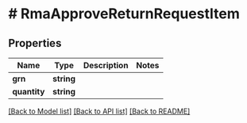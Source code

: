 # # RmaApproveReturnRequestItem


## Properties 


Name | Type | Description | Notes
------------ | ------------- | ------------- | -------------
**grn**| **string** |   |
**quantity**| **string** |   |


[[Back to Model list]](../../README.md#models) [[Back to API list]](../../README.md#endpoints) [[Back to README]](../../README.md)

